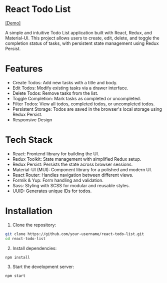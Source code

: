 # React Todo List

[[Demo]](https://19Eduard99.github.io/react-todo-list)

A simple and intuitive Todo List application built with React, Redux, and Material-UI. This project allows users to create, edit, delete, and toggle the completion status of tasks, with persistent state management using Redux Persist.

# Features

- Create Todos: Add new tasks with a title and body.
- Edit Todos: Modify existing tasks via a drawer interface.
- Delete Todos: Remove tasks from the list.
- Toggle Completion: Mark tasks as completed or uncompleted.
- Filter Todos: View all todos, completed todos, or uncompleted todos.
- Persistent Storage: Todos are saved in the browser's local storage using Redux Persist.
- Responsive Design

# Tech Stack

- React: Frontend library for building the UI.
- Redux Toolkit: State management with simplified Redux setup.
- Redux Persist: Persists the state across browser sessions.
- Material-UI (MUI): Component library for a polished and modern UI.
- React Router: Handles navigation between different views.
- Formik & Yup: Form handling and validation.
- Sass: Styling with SCSS for modular and reusable styles.
- UUID: Generates unique IDs for todos.

# Installation

1. Clone the repository:

```bash
git clone https://github.com/your-username/react-todo-list.git
cd react-todo-list
```

2. Install dependencies:

```bash
npm install
```

3. Start the development server:

```bash
npm start
```
